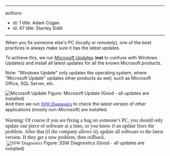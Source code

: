 

---
authors:
  - id: 1
    title: Adam Cogan
  - id: 47
    title: Stanley Sidik
---




<span class='intro'> When you fix someone else's PC (locally or remotely), one of the best practices is always make sure it has the latest updates. 
 </span>


  <p>To achieve this, we run <a href="http&#58;//www.ssw.com.au/ssw/Redirect/MicrosoftUpdate.htm">Microsoft Updates</a> (<strong>not</strong> to confuse with Windows Updates) and install all latest updates for all the known Microsoft products.</p>
<p>Note&#58; &quot;Windows Update&quot; only updates the operating system, where &quot;Microsoft Update&quot; updates other products as well, such as Microsoft Office, SQL Server, etc.</p>
<img style="border-bottom&#58;0px solid;border-left&#58;0px solid;border-top&#58;0px solid;border-right&#58;0px solid;" class="ms-rteCustom-ImageArea" border="0" alt="Microsoft Update" src="/Standards/Management/RulesToSuccessfulProjects/PublishingImages/MicrosoftUpdateGood.gif" /> <span class="ms-rteCustom-FigureGood">Figure&#58; Microsoft Update (Good - all updates are installed)<br>
</span>And&#160;then we run <a href="http&#58;//www.ssw.com.au/ssw/Diagnostics"><span style="font-family&#58;'tahoma','sans-serif';"><font color="#0000ff" face="Times New Roman">SSW Diagnostics</font></span></a> to&#160;check the latest version of other applications (mostly non-Microsoft) are installed.<br>
<br>
<font face="Times New Roman"><span style="font-family&#58;'calibri','sans-serif';font-size&#58;11pt;"><font size="3">Warning&#58; Of course if you are fixing a bug on someone’s PC, you should only update one piece of software at a time, so you know if an update fixes the problem.</font>&#160;<font size="3">After that (if the company allows it), update all software to the latest version. If they get a new problem, then rollback.</font></span><br>
&#160;<img style="border-bottom&#58;0px solid;border-left&#58;0px solid;border-top&#58;0px solid;border-right&#58;0px solid;" class="ms-rteCustom-ImageArea" border="0" alt="SSW Diagnostics" src="/Standards/Management/RulesToSuccessfulProjects/PublishingImages/DiagnosticsGood_small.jpg" /> </font><span class="ms-rteCustom-FigureGood">Figure&#58; SSW Diagnostics (Good - all updates are installed)</span> 



